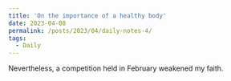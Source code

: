 ```yaml
---
title: 'On the importance of a healthy body'
date: 2023-04-08
permalink: /posts/2023/04/daily-notes-4/
tags:
  - Daily
---
```


Nevertheless, a competition held in February weakened my faith.